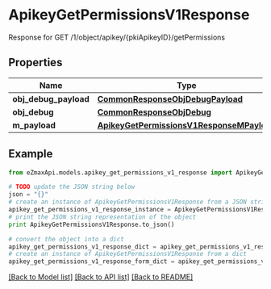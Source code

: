 # ApikeyGetPermissionsV1Response

Response for GET /1/object/apikey/{pkiApikeyID}/getPermissions

## Properties
Name | Type | Description | Notes
------------ | ------------- | ------------- | -------------
**obj_debug_payload** | [**CommonResponseObjDebugPayload**](CommonResponseObjDebugPayload.md) |  | 
**obj_debug** | [**CommonResponseObjDebug**](CommonResponseObjDebug.md) |  | [optional] 
**m_payload** | [**ApikeyGetPermissionsV1ResponseMPayload**](ApikeyGetPermissionsV1ResponseMPayload.md) |  | 

## Example

```python
from eZmaxApi.models.apikey_get_permissions_v1_response import ApikeyGetPermissionsV1Response

# TODO update the JSON string below
json = "{}"
# create an instance of ApikeyGetPermissionsV1Response from a JSON string
apikey_get_permissions_v1_response_instance = ApikeyGetPermissionsV1Response.from_json(json)
# print the JSON string representation of the object
print ApikeyGetPermissionsV1Response.to_json()

# convert the object into a dict
apikey_get_permissions_v1_response_dict = apikey_get_permissions_v1_response_instance.to_dict()
# create an instance of ApikeyGetPermissionsV1Response from a dict
apikey_get_permissions_v1_response_form_dict = apikey_get_permissions_v1_response.from_dict(apikey_get_permissions_v1_response_dict)
```
[[Back to Model list]](../README.md#documentation-for-models) [[Back to API list]](../README.md#documentation-for-api-endpoints) [[Back to README]](../README.md)


